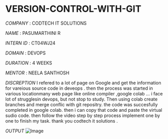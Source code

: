 # VERSION-CONTROL-WITH-GIT

*COMPANY* : CODTECH IT SOLUTIONS

*NAME*    : PASUMARTHINI R

*INTERN ID* : CT04WJ24

*DOMAIN* : DEVOPS

*DURATION* : 4 WEEKS

*MENTOR*   : NEELA SANTHOSH

*DISCREPTION*
    I refered to a lot of page on Google and  get the  information for vareious  source code in deveops .  then the process was started in various locationmany web page like online compiler ,google colab ... i face lot of strugglesin devops, but not stop to study. Then using colab create branches and  merge conflic with git repositry. the code was succesfully completed in google colab. then  i can copy that code and paste the virtual sudio code. then follow the video step by step process implement one by one to finish my  task. thank you codtech it solutions . 

*OUTPUT*
![Image](https://github.com/user-attachments/assets/33aff4a2-be9d-4d16-9a03-0b0935f8fb4a)
